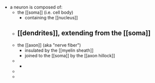 - a neuron is composed of:
	- the [[soma]] (i.e. cell body)
		- containing the [[nucleus]]
	- [[dendrites]], extending from the [[soma]]
		-
	- the [[axon]] (aka "nerve fiber")
		- insulated by the [[myelin sheath]]
		- joined to the [[soma]] by the [[axon hillock]]
	-
		-
	-
	-